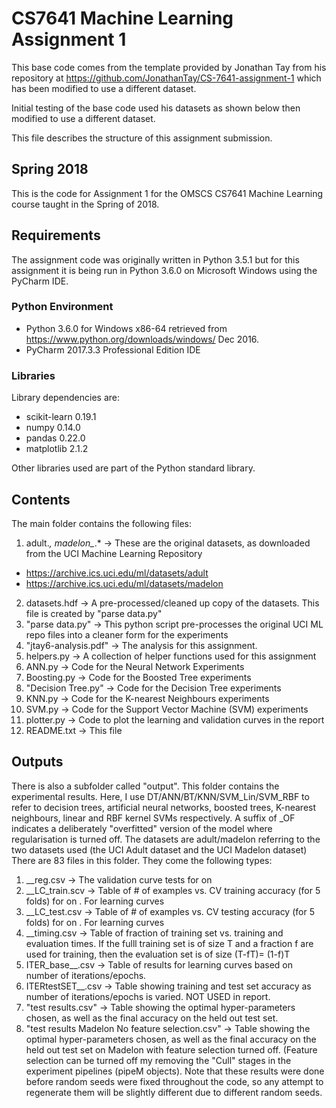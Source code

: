 # CS7641 Machine Learning Assignment 1

This base code comes from the template provided by Jonathan Tay from his repository at https://github.com/JonathanTay/CS-7641-assignment-1 which has been modified to use a different dataset.

Initial testing of the base code used his datasets as shown below then modified to use a different dataset.

This file describes the structure of this assignment submission. 

## Spring 2018 

This is the code for Assignment 1 for the OMSCS CS7641 Machine Learning course taught in the Spring of 2018.

## Requirements

The assignment code was originally written in Python 3.5.1 but for this assignment it is being run in Python 3.6.0 on Microsoft Windows using the PyCharm IDE.

### Python Environment

- Python 3.6.0 for Windows x86-64 retrieved from https://www.python.org/downloads/windows/ Dec 2016.
- PyCharm 2017.3.3 Professional Edition IDE

### Libraries

Library dependencies are: 
 - scikit-learn 0.19.1
 - numpy 0.14.0
 - pandas 0.22.0
 - matplotlib 2.1.2
 
Other libraries used are part of the Python standard library. 

## Contents

The main folder contains the following files:
1. adult.*, madelon_*.* -> These are the original datasets, as downloaded from the UCI Machine Learning Repository
 - https://archive.ics.uci.edu/ml/datasets/adult
 - https://archive.ics.uci.edu/ml/datasets/madelon
2. datasets.hdf -> A pre-processed/cleaned up copy of the datasets. This file is created by "parse data.py"
3. "parse data.py" -> This python script pre-processes the original UCI ML repo files into a cleaner form for the experiments
4. "jtay6-analysis.pdf" -> The analysis for this assignment.
5. helpers.py -> A collection of helper functions used for this assignment
6. ANN.py -> Code for the Neural Network Experiments
7. Boosting.py -> Code for the Boosted Tree experiments
8. "Decision Tree.py" -> Code for the Decision Tree experiments
9. KNN.py -> Code for the K-nearest Neighbours experiments
10. SVM.py -> Code for the Support Vector Machine (SVM) experiments
11. plotter.py -> Code to plot the learning and validation curves in the report
12. README.txt -> This file

## Outputs

There is also a subfolder called "output". This folder contains the experimental results. 
Here, I use DT/ANN/BT/KNN/SVM_Lin/SVM_RBF to refer to decision trees, artificial neural networks, boosted trees, K-nearest neighbours, linear and RBF kernel SVMs respectively. A suffix of _OF indicates a deliberately "overfitted" version of the model where regularisation is turned off.
The datasets are adult/madelon referring to the two datasets used (the UCI Adult dataset and the UCI Madelon dataset)
There are 83 files in this folder. They come the following types:
1. <Algorithm>_<dataset>_reg.csv -> The validation curve tests for <algorithm> on <dataset>
2. <Algorithn>_<dataset>_LC_train.scv -> Table of # of examples vs. CV training accuracy (for 5 folds) for <algorithm> on <dataset>. For learning curves
3. <Algorithn>_<dataset>_LC_test.csv -> Table of # of examples vs. CV testing accuracy (for 5 folds) for <algorithm> on <dataset>. For learning curves
4. <Algorithm>_<dataset>_timing.csv -> Table of fraction of training set vs. training and evaluation times. If the fulll training set is of size T and a fraction f are used for training, then the evaluation set is of size (T-fT)= (1-f)T
5. ITER_base_<Algorithm>_<dataset>.csv -> Table of results for learning curves based on number of iterations/epochs.
6. ITERtestSET_<Algorithm>_<dataset>.csv -> Table showing training and test set accuracy as number of iterations/epochs is varied. NOT USED in report.
7. "test results.csv" -> Table showing the optimal hyper-parameters chosen, as well as the final accuracy on the held out test set.
8. "test results Madelon No feature selection.csv" -> Table showing the optimal hyper-parameters chosen, as well as the final accuracy on the held out test set on Madelon with feature selection turned off. (Feature selection can be turned off my removing the "Cull<X>" stages in the experiment pipelines (pipeM objects). Note that these results were done before random seeds were fixed throughout the code, so any attempt to regenerate them will be slightly different due to different random seeds.
